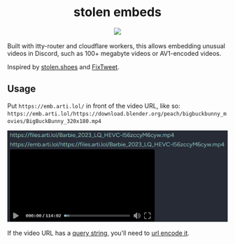 <h1 align="center">stolen embeds</h1>
<p align="center">
  <a href="https://skillicons.dev">
    <img src="https://skillicons.dev/icons?i=workers,discord,pnpm" />
  </a>
</p>
Built with itty-router and cloudflare workers, this allows embedding unusual videos in Discord, such as 100+ megabyte videos or AV1-encoded videos.

Inspired by [stolen.shoes](https://stolen.shoes/) and [FixTweet](https://github.com/FixTweet/FxTwitter).

## Usage
Put `https://emb.arti.lol/` in front of the video URL, like so:
`https://emb.arti.lol/https://download.blender.org/peach/bigbuckbunny_movies/BigBuckBunny_320x180.mp4`

![screenshot from discord of two messages. shows one link to a video file, not embedding. shows the same link with emb.arti.lol in front of it, which embeds](screenshot.png)

If the video URL has a [query string](https://en.wikipedia.org/wiki/Query_string), you'll need to [url encode it](https://meyerweb.com/eric/tools/dencoder/).
